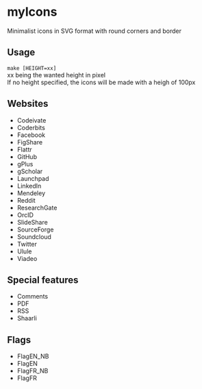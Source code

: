 myIcons
=======

Minimalist icons in SVG format with round corners and border

Usage
---
<code>make [HEIGHT=xx]</code>  
xx being the wanted height in pixel  
If no height specified, the icons will be made with a heigh of 100px

Websites
---
* Codeivate
* Coderbits
* Facebook
* FigShare
* Flattr
* GitHub
* gPlus
* gScholar
* Launchpad
* LinkedIn
* Mendeley
* Reddit
* ResearchGate
* OrcID
* SlideShare
* SourceForge
* Soundcloud
* Twitter
* Ulule
* Viadeo

Special features
---
* Comments
* PDF
* RSS
* Shaarli

Flags
---
* FlagEN_NB
* FlagEN
* FlagFR_NB
* FlagFR
